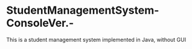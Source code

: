 # StudentManagementSystem-ConsoleVer.-
This is a student management system implemented in Java, without GUI

